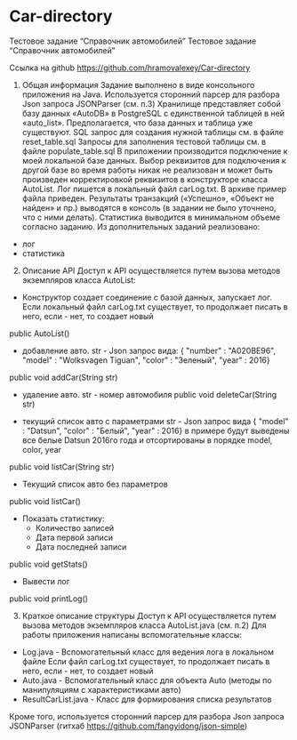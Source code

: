 # Car-directory
Тестовое задание “Справочник автомобилей”
Тестовое задание “Справочник автомобилей”

Ссылка на github https://github.com/hramovalexey/Car-directory
1)	Общая информация
Задание выполнено в виде консольного приложения на Java.
Используется сторонний парсер для разбора Json запроса JSONParser (см. п.3)
Хранилище представляет собой базу данных «AutoDB» в PostgreSQL c единственной таблицей в ней «auto_list». Предполагается, что база данных и таблица уже существуют.
SQL запрос для создания нужной таблицы см. в файле reset_table.sql
Запросы для заполнения тестовой таблицы см. в файле populate_table.sql
В приложении производится подключение к моей локальной базе данных. Выбор реквизитов для подключения к другой базе во время работы никак не реализован и может быть произведен корректировкой реквизитов в конструкторе класса AutoList.
Лог пишется в локальный файл carLog.txt. В архиве пример файла приведен.
Результаты транзакций («Успешно», «Объект не найден» и пр.) выводятся в консоль (в задании не было уточнено, что с ними делать).
Статистика выводится в минимальном объеме согласно заданию.
Из дополнительных заданий реализовано:
- лог
- статистика

2)	Описание API
Доступ к API осуществляется путем вызова методов экземпляров класса AutoList:

- Конструктор создает соединение с базой данных, запускает лог. Если локальный файл carLog.txt существует, то продолжает писать в него, если - нет, то создает новый

public AutoList()


-	добавление авто.
str - Json запрос вида:
{ "number" : "A020BE96", "model" : "Wolksvagen Tiguan", "color" : "Зеленый", "year" : 2016}

public void addCar(String str)


- удаление авто. str - номер автомобиля
public void deleteCar(String str)

- текущий список авто с параметрами
 str - Json запрос вида
 { "model" : "Datsun", "color" : "Белый", "year" : 2016}
в примере будут выведены все белые Datsun 2016го года и отсортированы в порядке model, color, year

public void listCar(String str)


- Текущий список авто без параметров

public void listCar()


- Показать статистику:
    - Количество записей
    - Дата первой записи
    - Дата последней записи
 
 public void getStats()


- Вывести лог

public void printLog()


3)	Краткое описание структуры
Доступ к API осуществляется путем вызова методов экземпляров класса AutoList.java (см. п.2)
Для работы приложения написаны вспомогательные классы:
- Log.java - Вспомогательный класс для ведения лога в локальном файле
Если файл carLog.txt существует, то продолжает писать в него,
если - нет, то создает новый
- Auto.java - Вспомогательный класс для объекта Auto (методы по манипуляциям с характеристиками авто)
- ResultCarList.java - Класс для формирования списка результатов

Кроме того, используется сторонний парсер для разбора Json запроса JSONParser (гитхаб https://github.com/fangyidong/json-simple)
